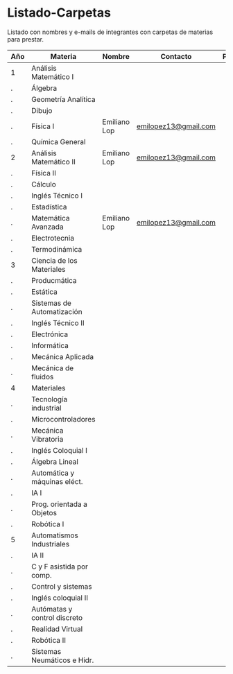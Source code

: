 # Listado-Carpetas
Listado con nombres y e-mails de integrantes con carpetas de materias para prestar.

| Año | Materia                      |    Nombre   |           Contacto           | Préstamo |
|-----|------------------------------|-------------|------------------------------|----------|
| 1   | Análisis Matemático I        |             |                              |          |
| .   | Álgebra                      |             |                              |          |
| .   | Geometría Analítica          |             |                              |          |
| .   | Dibujo                       |             |                              |          |
| .   | Física I                     |Emiliano Lop | emilopez13@gmail.com         |          |
| .   | Química General              |             |                              |          |
| 2   | Análisis Matemático II       |Emiliano Lop | emilopez13@gmail.com         |          |
| .   | Física II                    |             |                              |          |
| .   | Cálculo                      |             |                              |          |
| .   | Inglés Técnico I             |             |                              |          |
| .   | Estadística                  |             |                              |          |
| .   | Matemática Avanzada          |Emiliano Lop |emilopez13@gmail.com          |          |
| .   | Electrotecnia                |             |                              |          |
| .   | Termodinámica                |             |                              |          |
| 3   | Ciencia de los Materiales    |             |                              |          |
| .   | Producmática                 |             |                              |          |
| .   | Estática                     |             |                              |          |
| .   | Sistemas de Automatización   |             |                              |          |
| .   | Inglés Técnico II            |             |                              |          |
| .   | Electrónica                  |             |                              |          |
| .   | Informática                  |             |                              |          |
| .   | Mecánica Aplicada            |             |                              |          |
| .   | Mecánica de fluidos          |             |                              |          |
| 4   | Materiales                   |             |                              |          |
| .   | Tecnología industrial        |             |                              |          |
| .   | Microcontroladores           |             |                              |          |
| .   | Mecánica Vibratoria          |             |                              |          |
| .   | Inglés Coloquial I           |             |                              |          |
| .   | Álgebra Lineal               |             |                              |          |
| .   | Automática y máquinas eléct. |             |                              |          |
| .   | IA I                         |             |                              |          |
| .   | Prog. orientada a Objetos    |             |                              |          |
| .   | Robótica I                   |             |                              |          |
| 5   | Automatismos Industriales    |             |                              |          |
| .   | IA II                        |             |                              |          |
| .   | C y F asistida por comp.     |             |                              |          |
| .   | Control y sistemas           |             |                              |          |
| .   | Inglés coloquial II          |             |                              |          |
| .   | Autómatas y control discreto |             |                              |          |
| .   | Realidad Virtual             |             |                              |          |
| .   | Robótica II                  |             |                              |          |
| .   | Sistemas Neumáticos e Hidr.  |             |                              |          |
